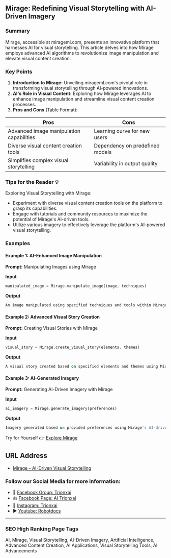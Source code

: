 ## Mirage: Redefining Visual Storytelling with AI-Driven Imagery

### Summary
Mirage, accessible at mirageml.com, presents an innovative platform that harnesses AI for visual storytelling. This article delves into how Mirage employs advanced AI algorithms to revolutionize image manipulation and elevate visual content creation.

### Key Points

1. **Introduction to Mirage:** Unveiling mirageml.com's pivotal role in transforming visual storytelling through AI-powered innovations.
2. **AI's Role in Visual Content:** Exploring how Mirage leverages AI to enhance image manipulation and streamline visual content creation processes.
3. **Pros and Cons** (Table Format):

| Pros                                 | Cons                                |
|--------------------------------------|-------------------------------------|
| Advanced image manipulation capabilities | Learning curve for new users      |
| Diverse visual content creation tools | Dependency on predefined models    |
| Simplifies complex visual storytelling| Variability in output quality       |

### Tips for the Reader 💡
Exploring Visual Storytelling with Mirage:
- Experiment with diverse visual content creation tools on the platform to grasp its capabilities.
- Engage with tutorials and community resources to maximize the potential of Mirage's AI-driven tools.
- Utilize various imagery to effectively leverage the platform's AI-powered visual storytelling.

### Examples

#### Example 1: AI-Enhanced Image Manipulation
**Prompt:** Manipulating Images using Mirage

**Input**
```dart
manipulated_image = Mirage.manipulate_image(image, techniques)
```

**Output**
```dart
An image manipulated using specified techniques and tools within Mirage's platform.
```

#### Example 2: Advanced Visual Story Creation
**Prompt:** Creating Visual Stories with Mirage

**Input**
```dart
visual_story = Mirage.create_visual_story(elements, themes)
```

**Output**
```dart
A visual story created based on specified elements and themes using Mirage's advanced storytelling tools.
```

#### Example 3: AI-Generated Imagery
**Prompt:** Generating AI-Driven Imagery with Mirage

**Input**
```dart
ai_imagery = Mirage.generate_imagery(preferences)
```

**Output**
```dart
Imagery generated based on provided preferences using Mirage's AI-driven image generation features.
```

Try for Yourself 👉 <a href="https://mirageml.com" target="_blank">Explore Mirage</a>

## URL Address
- <a href="https://mirageml.com" target="_blank">Mirage - AI-Driven Visual Storytelling</a>

### Follow our Social Media for more information:
- 📘 <a href="https://www.facebook.com/groups/trionxai" target="_blank">Facebook Group: Trionxai</a>
- 👍 <a href="https://www.facebook.com/ai.trionxai" target="_blank">Facebook Page: AI Trionxai</a>
- 📸 <a href="https://www.instagram.com/trionxai/" target="_blank">Instagram: Trionxai</a>
- ▶️ <a href="https://www.youtube.com/@robotdocs/" target="_blank">Youtube: Robotdocs</a>

<hr>

### SEO High Ranking Page Tags
AI, Mirage, Visual Storytelling, AI-Driven Imagery, Artificial Intelligence, Advanced Content Creation, AI Applications, Visual Storytelling Tools, AI Advancements
